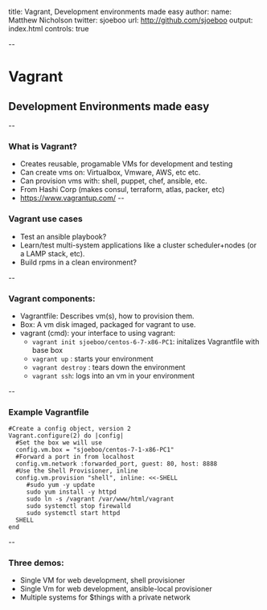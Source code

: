 title: Vagrant, Development environments made easy
author: 
  name: Matthew Nicholson
  twitter: sjoeboo
  url: http://github.com/sjoeboo
output: index.html
controls: true

--
# Vagrant
## Development Environments made easy

--
### What is Vagrant?
* Creates reusable, progamable VMs for development and testing
* Can create vms on: Virtualbox, Vmware, AWS, etc etc.
* Can provision vms with: shell, puppet, chef, ansible, etc. 
* From Hashi Corp (makes consul, terraform, atlas, packer, etc)
* https://www.vagrantup.com/
--
### Vagrant use cases
* Test an ansible playbook?
* Learn/test multi-system applications like a cluster scheduler+nodes (or a LAMP stack, etc).
* Build rpms in a clean environment? 

--
### Vagrant components:
* Vagrantfile: Describes vm(s), how to provision them.
* Box: A vm disk imaged, packaged for vagrant to use.
* vagrant (cmd): your interface to using vagrant:
  * ```vagrant init sjoeboo/centos-6-7-x86-PC1```: initalizes Vagrantfile with base box
  * ```vagrant up``` : starts your environment
  * ```vagrant destroy``` : tears down the environment
  * ```vagrant ssh```: logs into an vm in your environment

--
### Example Vagrantfile
```
#Create a config object, version 2
Vagrant.configure(2) do |config|
  #Set the box we will use
  config.vm.box = "sjoeboo/centos-7-1-x86-PC1"
  #Forward a port in from localhost
  config.vm.network :forwarded_port, guest: 80, host: 8888
  #Use the Shell Provisioner, inline
  config.vm.provision "shell", inline: <<-SHELL
     #sudo yum -y update
     sudo yum install -y httpd
     sudo ln -s /vagrant /var/www/html/vagrant
     sudo systemctl stop firewalld
     sudo systemctl start httpd
  SHELL
end
```
--
### Three demos:
* Single VM for web development, shell provisioner
* Single Vm for web development, ansible-local provisioner
* Multiple systems for $things with a private network
